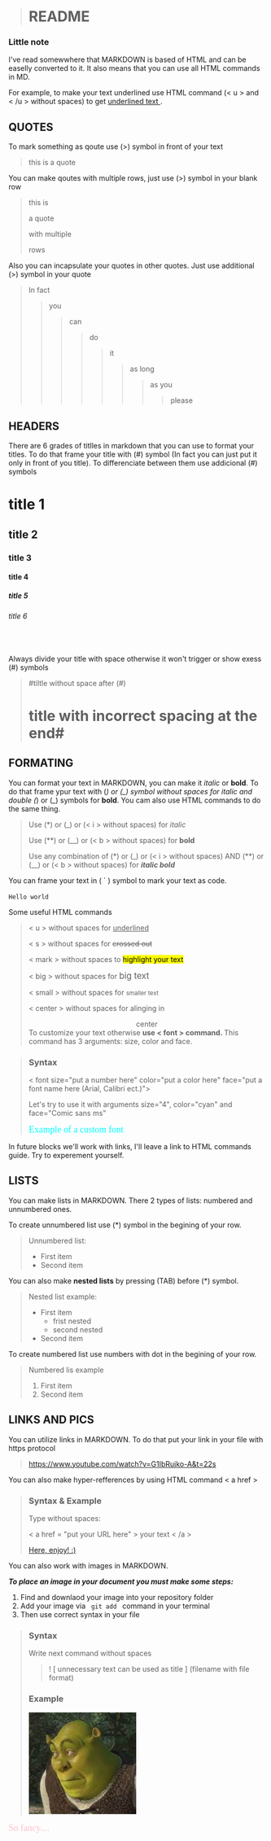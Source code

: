 > # README #

### Little note

I've read somewwhere that MARKDOWN is based of HTML and can be easelly converted to it. It also means that you can use all HTML commands in MD. 

For example, to make your text underlined use HTML command (< u > and < /u > without spaces) to get <u> underlined text </u>.

## QUOTES 

To mark something as qoute use (>) symbol in front of your text

> this is a quote

You can make qoutes with multiple rows, just use (>) symbol in your blank row

> this is 
>
> a quote
>
> with multiple
>
> rows

Also you can incapsulate your quotes in other quotes. Just use additional (>) symbol in your quote

> In fact 
>>you
>>>can
>>>>do
>>>>>it
>>>>>>as long
>>>>>>>as you
>>>>>>>>please

## HEADERS

There are 6 grades of titlles in markdown that you can use to format your titles. To do that frame your title with (#) symbol (In fact you can just put it only in front of you title). To differenciate between them use addicional (#) symbols

# title 1

## title 2

### title 3

#### title 4

##### title 5

###### title 6
<br></br>
Always divide your title with space otherwise it won't trigger or show exess (#) symbols

>#tiltle without space after (#)
>
>
> # title with incorrect spacing at the end#

## FORMATING

You can format your text in MARKDOWN, you can make it _italic_ or __bold__. To do that frame ypur text with (*) or (_) symbol without spaces for *italic* and double (*) or (_) symbols for **bold**. You cam also use HTML commands to do the same thing. 

> Use (*) or (_) or (< i > without spaces) for *italic*
>
> Use (**) or (__) or (< b > without spaces) for **bold**
>
> Use any combination of (*) or (_) or (< i > without spaces) AND (**) or (__) or (< b > without spaces) for __*italic bold*__

You can frame your text in ( ` ) symbol to mark your text as code.

`Hello world`

Some useful HTML commands
> < u > without spaces for <u>underlined</u>
>
> < s > without spaces for <s>crossed out</s>
>
> < mark > without spaces to <mark> highlight your text </mark>  
>
> < big > without spaces for <big> big text </big>
>
> < small > without spaces for <small> smaller text </small>
>
> < center > without spaces for alinging in 
> <center> center </center>
> To customize your text otherwise <b> use < font > command. </b> This command has 3 arguments: size, color and face.

> ### Syntax ###
> < font size="put a number here" color="put a color here" face="put a font name here (Arial, Calibri ect.)"> 
> 
>Let's try to use it with arguments size="4", color="cyan" and face="Comic sans ms"
>
> <font size="4" color="cyan" face="comic sans ms">Example of a custom font</font>

In future blocks we'll work with links, I'll leave a link to HTML commands guide. Try to experement yourself.

## LISTS

You can make lists in MARKDOWN. There 2 types of lists: numbered and unnumbered ones.

To create unnumbered list use (*) symbol in the begining of your row.

> Unnumbered list:
> * First item
> * Second item

You can also make **nested lists** by pressing (TAB) before  (*) symbol.
> Nested list example:
> * First item
>   * frist nested
>   * second nested
> * Second item   

To create numbered list use numbers with dot in the begining of your row.

> Numbered lis example
> 1. First item
> 2. Second item


## LINKS AND PICS

You can utilize links in MARKDOWN. 
To do that put your link in your file with https protocol
> https://www.youtube.com/watch?v=G1IbRujko-A&t=22s

You can also make hyper-refferences by using HTML command < a href >

> ### Syntax & Example
>
> Type without spaces:
>
> < a href = "put your URL here" > your text < /a >
>
> <a href="https://www.youtube.com/watch?v=SF-_47-oCtk"> Here, enjoy! :) </a>

You can also work with images in MARKDOWN. 

***To place an image in your document you must make some steps:***
1. Find and downlaod your image into your repository folder
2. Add your image via <code> git add </code> command in your terminal
3. Then use correct syntax in your file

> ### Syntax
> Write next command without spaces
>> ! [ unnecessary text can be used as title ] (filename with file format) 
>
> ### Example
>
> ![everybody loves a good Shrek meme](shrek.jpg)

<font size="4" color="pink" face="comic sans ms">So fancy....</font>